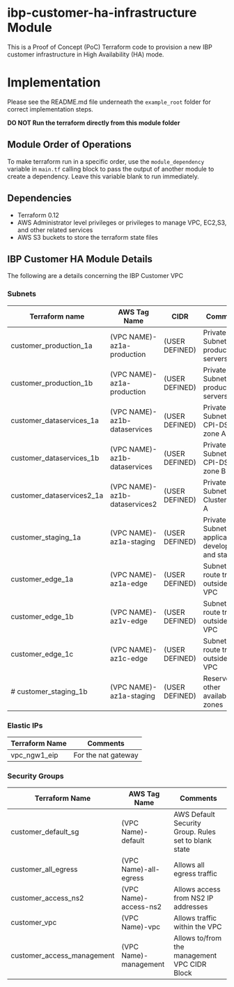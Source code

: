 ibp-customer-ha-infrastructure Module
=====================================

This is a Proof of Concept (PoC) Terraform code to provision a new IBP customer infrastructure in High Availability (HA) mode.

Implementation
==============

Please see the README.md file underneath the `example_root` folder for correct implementation steps.

**DO NOT Run the terraform directly from this module folder**

Module Order of Operations
--------------------------
To make terraform run in a specific order, use the `module_dependency` variable in `main.tf` calling block to pass the output of another module
to create a dependency.  Leave this variable blank to run immediately.

Dependencies
------------

* Terraform 0.12
* AWS Administrator level privileges or privileges to manage VPC, EC2,S3, and other related services
* AWS S3 buckets to store the terraform state files

IBP Customer HA Module Details
------------------------------

The following are a details concerning the IBP Customer VPC

### Subnets

| Terraform name                  | AWS Tag Name                   | CIDR           | Comments  |
| ------------------------------- | ------------------------------ | -------------- | ----------|
| customer_production_1a          | (VPC NAME)-az1a-production     | (USER DEFINED) | Private Subnet for production servers |
| customer_production_1b          | (VPC NAME)-az1a-production     | (USER DEFINED) | Private Subnet for production servers |
| customer_dataservices_1a        | (VPC NAME)-az1b-dataservices   | (USER DEFINED) | Private Subnet for CPI-DS zone A |
| customer_dataservices_1b        | (VPC NAME)-az1b-dataservices   | (USER DEFINED) | Private Subnet for CPI-DS zone B |
| customer_dataservices2_1a       | (VPC NAME)-az1b-dataservices2  | (USER DEFINED) | Private Subnet for Cluster zone A |
| customer_staging_1a             | (VPC NAME)-az1a-staging        | (USER DEFINED) | Private Subnet for application development and staging |
| customer_edge_1a                | (VPC NAME)-az1a-edge           | (USER DEFINED) | Subnet to route traffic outside the VPC |
| customer_edge_1b                | (VPC NAME)-az1v-edge           | (USER DEFINED) | Subnet to route traffic outside the VPC |
| customer_edge_1c                | (VPC NAME)-az1c-edge           | (USER DEFINED) | Subnet to route traffic outside the VPC |
| # customer_staging_1b           | (VPC NAME)-az1a-staging        | (USER DEFINED) | Reserved for other availability zones |


### Elastic IPs

| Terraform Name    | Comments |
| ----------------- | -------- |
| vpc_ngw1_eip      | For the nat gateway |

### Security Groups

| Terraform Name              | AWS Tag Name                | Comments |
| --------------------------- | --------------------------- | -------- |
| customer_default_sg         | (VPC Name)-default          | AWS Default Security Group. Rules set to blank state |
| customer_all_egress         | (VPC Name)-all-egress       | Allows all egress traffic |
| customer_access_ns2         | (VPC Name)-access-ns2       | Allows access from NS2 IP addresses |
| customer_vpc                | (VPC Name)-vpc              | Allows traffic within the VPC |
| customer_access_management  | (VPC Name)-management       | Allows to/from the management VPC CIDR Block |

